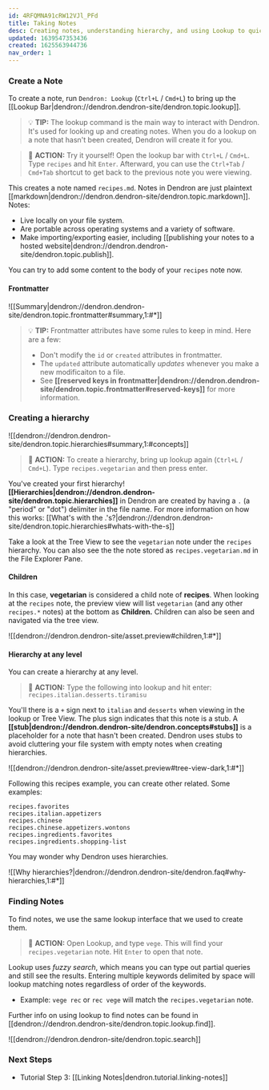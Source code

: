 ```yaml
---
id: 4RFQMNA91cRW12VJl_PFd
title: Taking Notes
desc: Creating notes, understanding hierarchy, and using Lookup to quickly find your notes
updated: 1639547353436
created: 1625563944736
nav_order: 1
---
```


### Create a Note

To create a note, run `Dendron: Lookup` (`Ctrl+L` / `Cmd+L`) to bring up the [[Lookup Bar|dendron://dendron.dendron-site/dendron.topic.lookup]].

> 💡 **TIP:** The lookup command is the main way to interact with Dendron. It's used for looking up and creating notes. When you do a lookup on a note that hasn't been created, Dendron will create it for you.

> 🌱 **ACTION:** Try it yourself! Open the lookup bar with `Ctrl+L` / `Cmd+L`. Type `recipes` and hit `Enter`. Afterward, you can use the `Ctrl+Tab` / `Cmd+Tab` shortcut to get back to the previous note you were viewing.

This creates a note named `recipes.md`. Notes in Dendron are just plaintext [[markdown|dendron://dendron.dendron-site/dendron.topic.markdown]]. Notes:

- Live locally on your file system.
- Are portable across operating systems and a variety of software.
- Make importing/exporting easier, including [[publishing your notes to a hosted website|dendron://dendron.dendron-site/dendron.topic.publish]].

You can try to add some content to the body of your `recipes` note now.

#### Frontmatter

![[Summary|dendron://dendron.dendron-site/dendron.topic.frontmatter#summary,1:#*]]

> 💡 **TIP:** Frontmatter attributes have some rules to keep in mind. Here are a few:
> - Don't modify the `id` or `created` attributes in frontmatter.
> - The `updated` attribute automatically _updates_ whenever you make a new modificaiton to a file.
> - See **[[reserved keys in frontmatter|dendron://dendron.dendron-site/dendron.topic.frontmatter#reserved-keys]]** for more information.

### Creating a hierarchy

![[dendron://dendron.dendron-site/dendron.topic.hierarchies#summary,1:#concepts]]

> 🌱 **ACTION:** To create a hierarchy, bring up lookup again (`Ctrl+L` / `Cmd+L`). Type `recipes.vegetarian` and then press enter.

You've created your first hierarchy! **[[Hierarchies|dendron://dendron.dendron-site/dendron.topic.hierarchies]]** in Dendron are created by having a `.` (a "period" or "dot") delimiter in the file name. For more information on how this works: [[What's with the .'s?|dendron://dendron.dendron-site/dendron.topic.hierarchies#whats-with-the-s]]

Take a look at the Tree View to see the `vegetarian` note under the `recipes` hierarchy. You can also see the the note stored as `recipes.vegetarian.md` in the File Explorer Pane.

#### Children

In this case, **vegetarian** is considered a child note of **recipes**. When looking at the `recipes` note, the preview view will list `vegetarian` (and any other `recipes.*` notes) at the bottom as **Children.** Children can also be seen and navigated via the tree view.

![[dendron://dendron.dendron-site/asset.preview#children,1:#*]]

#### Hierarchy at any level

You can create a hierarchy at any level.

> 🌱 **ACTION:** Type the following into lookup and hit enter: `recipes.italian.desserts.tiramisu`

You'll there is a `+` sign next to `italian` and `desserts` when viewing in the lookup or Tree View. The plus sign indicates that this note is a stub. A **[[stub|dendron://dendron.dendron-site/dendron.concepts#stubs]]** is a placeholder for a note that hasn't been created. Dendron uses stubs to avoid cluttering your file system with empty notes when creating hierarchies.

![[dendron://dendron.dendron-site/asset.preview#tree-view-dark,1:#*]]

Following this recipes example, you can create other related. Some examples:

```
recipes.favorites
recipes.italian.appetizers
recipes.chinese
recipes.chinese.appetizers.wontons
recipes.ingredients.favorites
recipes.ingredients.shopping-list
```

You may wonder why Dendron uses hierarchies.

![[Why hierarchies?|dendron://dendron.dendron-site/dendron.faq#why-hierarchies,1:#*]]

### Finding Notes

To find notes, we use the same lookup interface that we used to create them.

> 🌱 **ACTION:** Open Lookup, and type `vege`. This will find your `recipes.vegetarian` note. Hit `Enter` to open that note.

Lookup uses _fuzzy search_, which means you can type out partial queries and still see the results. Entering multiple keywords delimited by space will lookup matching notes regardless of order of the keywords.

- Example: `vege rec` or `rec vege` will match the `recipes.vegetarian` note.

Further info on using lookup to find notes can be found in [[dendron://dendron.dendron-site/dendron.topic.lookup.find]].

![[dendron://dendron.dendron-site/dendron.topic.search]]

### Next Steps

- Tutorial Step 3: [[Linking Notes|dendron.tutorial.linking-notes]]
